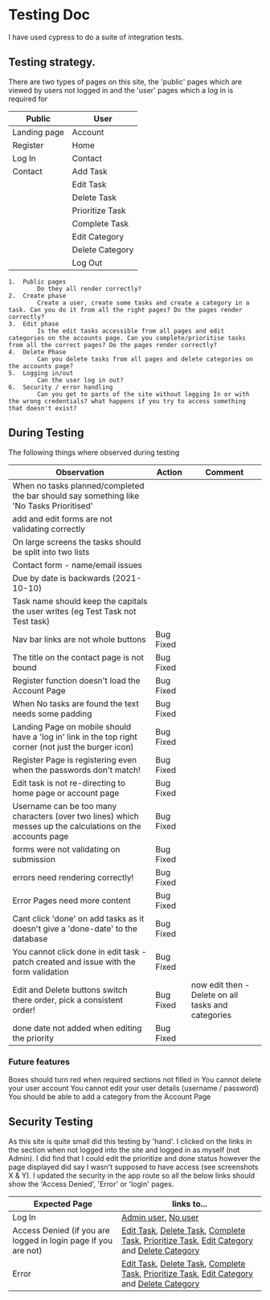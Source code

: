 # Testing Doc

I have used cypress to do a suite of integration tests.

## Testing strategy.

There are two types of pages on this site, the 'public' pages which are viewed by users not logged in and the 'user' pages which a log in is required for

| Public       | User            |
| ------------ | --------------- |
| Landing page | Account         |
| Register     | Home            |
| Log In       | Contact         |
| Contact      | Add Task        |
|              | Edit Task       |
|              | Delete Task     |
|              | Prioritize Task |
|              | Complete Task   |
|              | Edit Category   |
|              | Delete Category |
|              | Log Out         |


    1.  Public pages
            Do they all render correctly?
    2.  Create phase
            Create a user, create some tasks and create a category in a task. Can you do it from all the right pages? Do the pages render correctly?
    3.  Edit phase
            Is the edit tasks accessible from all pages and edit categories on the accounts page. Can you complete/prioritise tasks from all the correct pages? Do the pages render correctly?
    4.  Delete Phase
            Can you delete tasks from all pages and delete categories on the accounts page?
    5.  Logging in/out
            Can the user log in out?
    6.  Security / error handling
            Can you get to parts of the site without logging In or with the wrong credentials? what happens if you try to access something that doesn't exist?


## During Testing

The following things where observed during testing 

| Observation | Action | Comment |
| --- | --- | --- |
| When no tasks planned/completed the bar should say something like 'No Tasks Prioritised'|   |  |
| add and edit forms are not validating correctly|    |  |
| On large screens the tasks should be split into two lists|    |  |
| Contact form - name/email issues|    |  |
| Due by date is backwards (2021-10-10)|    |  |
| Task name should keep the capitals the user writes (eg Test Task not Test task)|    |  |
| Nav bar links are not whole buttons| Bug Fixed |  |
| The title on the contact page is not bound| Bug Fixed |  |
| Register function doesn't load the Account Page| Bug Fixed |  |
| When No tasks are found the text needs some padding| Bug Fixed |  |
| Landing Page on mobile should have a 'log in' link in the top right corner (not just the burger icon)| Bug Fixed |  |
| Register Page is registering even when the passwords don't match!| Bug Fixed |  |
| Edit task is not re-directing to home page or account page |  Bug Fixed |  |
| Username can be too many characters (over two lines) which messes up the calculations on the accounts page | Bug Fixed |  |
| forms were not validating on submission| Bug Fixed |  |
| errors need rendering correctly! |  Bug Fixed |  |
| Error Pages need more content |  Bug Fixed |  |
| Cant click 'done' on add tasks as it doesn't give a 'done-date' to the database |  Bug Fixed |  |
| You cannot click done in edit task - patch created and issue with the form validation |  Bug Fixed |  |
| Edit and Delete buttons switch there order, pick a consistent order! | Bug Fixed | now edit then - Delete on all tasks and categories| 
| done date not added when editing the priority|  Bug Fixed |  |

### Future features

Boxes should turn red when required sections not filled in
You cannot delete your user account
You cannot edit your user details (username / password)
You should be able to add a category from the Account Page

## Security Testing

As this site is quite small did this testing by 'hand'.  I clicked on the links in the section when not logged into the site and logged in as myself (not Admin).  I did find that I could edit the prioritize and done status however the page displayed did say I wasn't supposed to have access (see screenshots X & Y). I updated the security in the app route so all the below links should show the 'Access Denied', 'Error' or 'login' pages.

| Expected Page | links to... |
|---|---|
|Log In | [Admin user](https://cm-ms3-to-did.herokuapp.com/account/admin), [No user](https://cm-ms3-to-did.herokuapp.com/account/no) |
|Access Denied (if you are logged in login page if you are not)|  [Edit Task](https://cm-ms3-to-did.herokuapp.com/edit_task/615c76092b0f4fbf4afb7f63), [Delete Task](https://cm-ms3-to-did.herokuapp.com/delete_task/615c76092b0f4fbf4afb7f63), [Complete Task](https://cm-ms3-to-did.herokuapp.com/done_task/615c76092b0f4fbf4afb7f63), [Prioritize Task](https://cm-ms3-to-did.herokuapp.com/priority_task/615c76092b0f4fbf4afb7f63), [Edit Category](https://cm-ms3-to-did.herokuapp.com/edit_categories/6124f023a1a1b049e04ad919) and [Delete Category](https://cm-ms3-to-did.herokuapp.com/delete_category/6124f023a1a1b049e04ad919)
|Error| [Edit Task](https://cm-ms3-to-did.herokuapp.com/edit_task/), [Delete Task](https://cm-ms3-to-did.herokuapp.com/delete_task/63), [Complete Task](https://cm-ms3-to-did.herokuapp.com/done_task/615c76092b0f4fbf4afb7f), [Prioritize Task](https://cm-ms3-to-did.herokuapp.com/priority_task/000000000000000000000000), [Edit Category](https://cm-ms3-to-did.herokuapp.com/edit_categories/ffffffffffffffffffffffff) and [Delete Category](https://cm-ms3-to-did.herokuapp.com/delete_category/6124f023a1a1b049e04ad966666)
